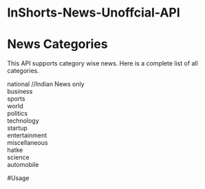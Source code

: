 # InShorts-News-Unoffcial-API

# News Categories
This API supports category wise news. Here is a complete list of all categories.

national //Indian News only<br>
business<br>
sports<br>
world<br>
politics<br>
technology<br>
startup<br>
entertainment<br>
miscellaneous<br>
hatke<br>
science<br>
automobile<br>

#Usage

